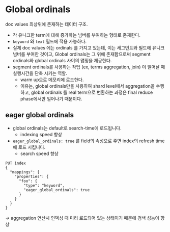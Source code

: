 # Global ordinals
doc values 최상위에 존재하는 데이터 구조.
- 각 유니크한 term에 대해 증가하는 넘버를 부여하는 형태로 존재한다.
- `keyword` 와 `text` 필드에 적용 가능하다.
- 실제 doc values 에는 ordinals 를 가지고 있는데, 이는 세그먼트와 필드에 유니크 넘버를 부여한 것이고, Global ordinals는 그 위에 존재함으로써 segment ordinals와 global ordinals 사이의 맵핑을 제공한다.
- segment ordinals를 사용하는 작업 (ex, terms aggregation, join) 이 일어날 때 실행시간을 단축 시키는 역할.
  - warm up으로 메모리에 로드한다.
  - 이유는, global ordinals만을 사용하여 shard level에서 aggregation을 수행하고, global ordinals 를 real term으로 변환하는 과정은 final reduce phase에서만 일어나기 때문이다.

## eager global ordinals
- global ordinals는 default로 search-time에 로드됩니다.
  - indexing speed 향상
- `eager_global_ordinals: true` 를 field의 속성으로 주면 index의 refresh time에 로드 시킵니다.
  - search speed 향상
```
PUT index
{
  "mappings": {   
    "properties": {
      "foo": {
        "type": "keyword",
        "eager_global_ordinals": true
      }
    }
  }
}
```

→ aggregation 연산시 인덱싱 때 미리 로드되어 있는 상태이기 때문에 검색 성능이 향상